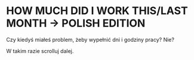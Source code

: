 # HOW MUCH DID I WORK THIS/LAST MONTH -> POLISH EDITION

Czy kiedyś miałeś problem, żeby wypełnić dni i godziny pracy? Nie?

W takim razie scrolluj dalej.